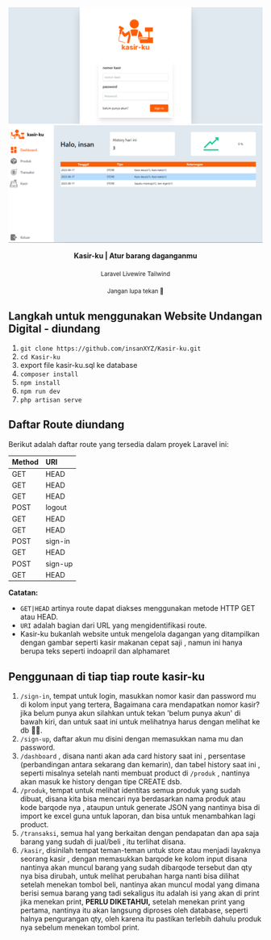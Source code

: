 ![image](./readme_asset/login.PNG)
![image](./readme_asset/dashboard.PNG)

<p align="center"><strong>Kasir-ku | Atur barang daganganmu</strong></p>
<p align="center"><sub>Laravel Livewire Tailwind</sub></p>
<p align="center"><sub>Jangan lupa tekan 🌟</sub></p>

## Langkah untuk menggunakan Website Undangan Digital - diundang

1. ```git clone https://github.com/insanXYZ/Kasir-ku.git```
2. ```cd Kasir-ku```
3. export file kasir-ku.sql ke database
4. ```composer install```
5. ```npm install```
6. ```npm run dev```
7. ```php artisan serve```

## Daftar Route diundang

Berikut adalah daftar route yang tersedia dalam proyek Laravel ini:

| Method    | URI                                |
|:----------|:-----------------------------------|
| GET|HEAD  | /                                  |
| GET|HEAD  | dashboard                          |
| GET|HEAD  | kasir                              |
| POST      | logout                             |
| GET|HEAD  | produk                             |
| GET|HEAD  | sign-in                            |
| POST      | sign-in                            |
| GET|HEAD  | sign-up                            |
| POST      | sign-up                            |
| GET|HEAD  | transaksi                          |

**Catatan:**
- `GET|HEAD` artinya route dapat diakses menggunakan metode HTTP GET atau HEAD.
- `URI` adalah bagian dari URL yang mengidentifikasi route.
- Kasir-ku bukanlah website untuk mengelola dagangan yang ditampilkan dengan gambar seperti kasir makanan cepat saji , namun ini hanya berupa teks seperti indoapril dan alphamaret

## Penggunaan di tiap tiap route kasir-ku
1. ```/sign-in```, tempat untuk login, masukkan nomor kasir dan password mu di kolom input yang tertera, Bagaimana cara mendapatkan nomor kasir? jika belum punya akun silahkan untuk tekan 'belum punya akun' di bawah kiri, dan untuk saat ini untuk melihatnya harus dengan melihat ke db 🙏🏻.
2. ```/sign-up```, daftar akun mu disini dengan memasukkan nama mu dan password.
3. ```/dashboard``` , disana nanti akan ada card history saat ini , persentase (perbandingan antara sekarang dan kemarin), dan tabel history saat ini , seperti misalnya setelah nanti membuat product di ```/produk``` , nantinya akan masuk ke history dengan tipe CREATE dsb.
4. ```/produk```, tempat untuk melihat identitas semua produk yang sudah dibuat, disana kita bisa mencari nya berdasarkan nama produk atau kode barqode nya , ataupun untuk generate JSON yang nantinya bisa di import ke excel guna untuk laporan, dan bisa untuk menambahkan lagi product.
5. ```/transaksi```, semua hal yang berkaitan dengan pendapatan dan apa saja barang yang sudah di jual/beli , itu terlihat disana.
6. ```/kasir```, disinilah tempat teman-teman untuk store atau menjadi layaknya seorang kasir , dengan memasukkan barqode ke kolom input disana nantinya akan muncul barang yang sudah dibarqode tersebut dan qty nya bisa dirubah, untuk melihat perubahan harga nanti bisa dilihat setelah menekan tombol beli, nantinya akan muncul modal yang dimana berisi semua barang yang tadi sekaligus itu adalah isi yang akan di print jika menekan print, <strong>PERLU DIKETAHUI,</strong> setelah menekan print yang pertama, nantinya itu akan langsung diproses oleh database, seperti halnya pengurangan qty, oleh karena itu pastikan terlebih dahulu produk nya sebelum menekan tombol print.
